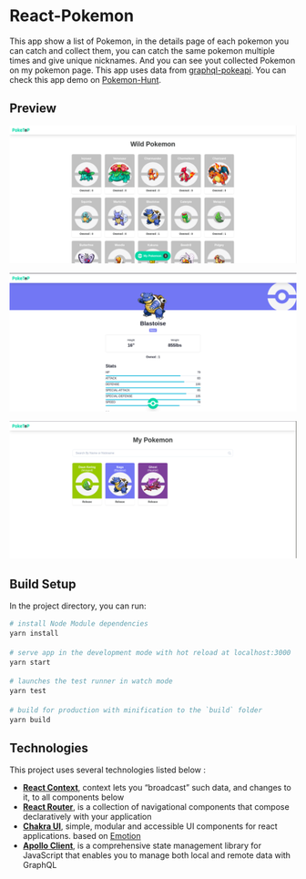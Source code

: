 # React-Pokemon

This app show a list of Pokemon, in the details page of each pokemon you can catch and collect them, you can catch the same pokemon multiple times and give unique nicknames. And you can see yout collected Pokemon on my pokemon page. This app uses data from [graphql-pokeapi](https://github.com/mazipan/graphql-pokeapi). You can check this app demo on [Pokemon-Hunt](https://poke-top.netlify.app/).

## Preview
![page1](./preview1.png)

![page2](./preview2.png)  

![page3](./preview3.png)

## Build Setup
In the project directory, you can run:

``` bash
# install Node Module dependencies
yarn install

# serve app in the development mode with hot reload at localhost:3000
yarn start

# launches the test runner in watch mode 
yarn test

# build for production with minification to the `build` folder
yarn build
```

## Technologies
This project uses several technologies listed below :

- **[React Context](https://reactjs.org/docs/context.html)**, context lets you “broadcast” such data, and changes to it, to all components below
- **[React Router](https://reactrouter.com/)**, is a collection of navigational components that compose declaratively with your application
- **[Chakra UI](https://chakra-ui.com/)**, simple, modular and accessible UI components for react applications. based on [Emotion](https://emotion.sh/docs/introduction)
- **[Apollo Client](https://chakra-ui.com/)**, is a comprehensive state management library for JavaScript that enables you to manage both local and remote data with GraphQL
